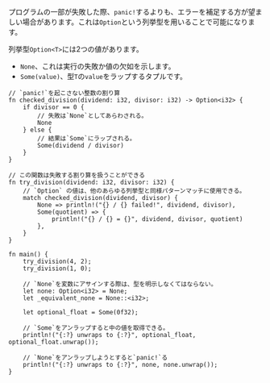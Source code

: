 <!-- Sometimes it's desirable to catch the failure of some parts of a program
instead of calling `panic!`; this can be accomplished using the `Option` enum. -->
プログラムの一部が失敗した際、`panic!`するよりも、エラーを補足する方が望ましい場合があります。これは`Option`という列挙型を用いることで可能になります。

<!-- The `Option<T>` enum has two variants: -->
列挙型`Option<T>`には2つの値があります。

<!-- * `None`, to indicate failure or lack of value, and
* `Some(value)`, a tuple struct that wraps a `value` with type `T`. -->
* `None`、これは実行の失敗か値の欠如を示します。
* `Some(value)`、型`T`の`value`をラップするタプルです。

``` rust,editable
// `panic!`を起こさない整数の割り算
fn checked_division(dividend: i32, divisor: i32) -> Option<i32> {
    if divisor == 0 {
        // 失敗は`None`としてあらわされる。
        None
    } else {
        // 結果は`Some`にラップされる。
        Some(dividend / divisor)
    }
}

// この関数は失敗する割り算を扱うことができる
fn try_division(dividend: i32, divisor: i32) {
    // `Option` の値は、他のあらゆる列挙型と同様パターンマッチに使用できる。
    match checked_division(dividend, divisor) {
        None => println!("{} / {} failed!", dividend, divisor),
        Some(quotient) => {
            println!("{} / {} = {}", dividend, divisor, quotient)
        },
    }
}

fn main() {
    try_division(4, 2);
    try_division(1, 0);

    // `None`を変数にアサインする際は、型を明示しなくてはならない。
    let none: Option<i32> = None;
    let _equivalent_none = None::<i32>;

    let optional_float = Some(0f32);

    // `Some`をアンラップすると中の値を取得できる。
    println!("{:?} unwraps to {:?}", optional_float, optional_float.unwrap());

    // `None`をアンラップしようとすると`panic!`る
    println!("{:?} unwraps to {:?}", none, none.unwrap());
}

```
